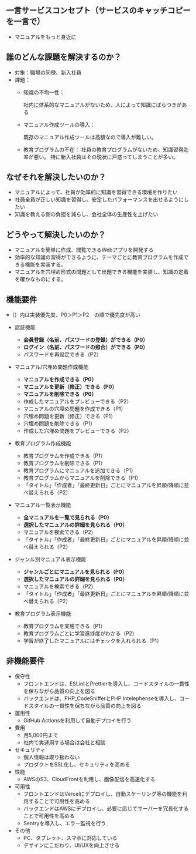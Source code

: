 ## 一言サービスコンセプト（サービスのキャッチコピーを一言で）

- マニュアルをもっと身近に

## 誰のどんな課題を解決するのか？

- 対象：職場の同僚、新入社員
- 課題：
    - 知識の不均一性：
        
        社内に体系的なマニュアルがないため、人によって知識にばらつきがある
        
    - マニュアル作成ツールの導入：
        
        既存のマニュアル作成ツールは高額なので導入が難しい。
        
    - 教育プログラムの不在：
    社員の教育プログラムがないため、知識習得効率が悪い。
    特に新入社員はその現状に戸惑ってしまうことが多い。

## なぜそれを解決したいのか？

- マニュアルによって、社員が効率的に知識を習得できる環境を作りたい
- 社員全員が正しい知識を習得し、安定したパフォーマンスを出せるようにしたい
- 知識を教える側の負担を減らし、会社全体の生産性を上げたい

## どうやって解決したいのか？

- マニュアルを簡単に作成、閲覧できるWebアプリを開発する
- 効率的な知識の習得ができるように、テーマごとに教育プログラムを作成できる機能を実装する。
- マニュアルを穴埋め形式の問題として出題できる機能を実装し、知識の定着を確かなものにする。

## 機能要件

※（）内は実装優先度、P0＞P1＞P2　の順で優先度が高い

- 認証機能
    - **会員登録（名前、パスワードの登録）ができる（P0）**
    - **ログイン（名前、パスワードの照合）ができる（P0）**
    - パスワードを再設定できる（P2）

- マニュアル/穴埋め問題作成機能
    - **マニュアルを作成できる（P0）**
    - **マニュアルを更新（修正）できる（P0）**
    - **マニュアルを削除できる（P0）**
    - 作成したマニュアルをプレビューできる（P2）
    - マニュアルの穴埋め問題を作成できる（P1）
    - 穴埋め問題を更新（修正）できる（P1）
    - 穴埋め問題を削除できる（P1）
    - 作成した穴埋め問題をプレビューできる（P2）

- 教育プログラム作成機能
    - 教育プログラムを作成できる（P1）
    - 教育プログラムを削除できる（P1）
    - 教育プログラムにマニュアルを追加できる（P1）
    - 教育プログラムからマニュアルを削除できる（P1）
    - 「タイトル」「作成者」「最終更新日」ごとにマニュアルを昇順/降順に並べ替えられる（P2）

- マニュアル一覧表示機能
    - **全マニュアルを一覧で見られる（P0）**
    - **選択したマニュアルの詳細を見られる（P0）**
    - マニュアルを検索できる（P2）
    - 「タイトル」「作成者」「最終更新日」ごとにマニュアルを昇順/降順に並べ替えられる（P2）
    
- ジャンル別マニュアル表示機能
    - **ジャンルごとにマニュアルを見られる（P0）**
    - **選択したマニュアルの詳細を見られる（P0）**
    - マニュアルを検索できる（P2）
    - 「タイトル」「作成者」「最終更新日」ごとにマニュアルを昇順/降順に並べ替えられる（P2）

- 教育プログラム表示機能
    - 教育プログラムを実施できる（P1）
    - 教育プログラムごとに学習進捗度がわかる（P2）
    - 学習が終了したマニュアルにはチェックを入れられる（P1）

## 非機能要件

- 保守性
    - フロントエンドは、ESLintとPrettierを導入し、コードスタイルの一貫性を保ちながら品質の向上を図る
    - バックエンドは、PHP_CodeSnifferとPHP Intelephenseを導入し、コードスタイルの一貫性を保ちながら品質の向上を図る
- 運用性
    - GitHub Actionsを利用して自動デプロイを行う
- 費用
    - 月5,000円まで
    - 社内で実運用する場合は会社と相談
- セキュリティ
    - 個人情報は取り扱わない
    - プロダクトをSSL化し、セキュリティを高める
- 性能
    - AWSのS3、CloudFrontを利用し、画像配信を高速化する
- 可用性
    - フロントエンドはVercelにデプロイし、自動スケーリング等の機能を利用することで可用性を高める
    - バックエンドはAWSにデプロイし、必要に応じてサーバーを冗長化することで可用性を高める
    - Sentryを導入し、エラー監視を行う
- その他
    - PC、タブレット、スマホに対応している
    - デザインにこだわり、UI/UXを向上させる
